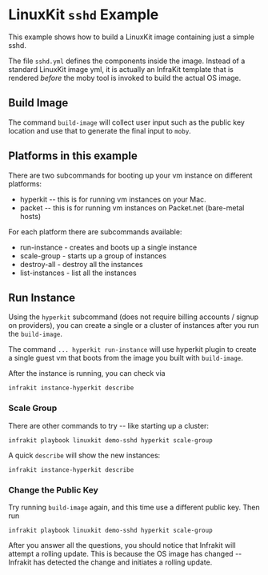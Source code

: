 LinuxKit `sshd` Example
=======================

This example shows how to build a LinuxKit image containing just a simple sshd.

The file `sshd.yml` defines the components inside the image.  Instead of a standard
LinuxKit image yml, it is actually an InfraKit template that is rendered *before* the
moby tool is invoked to build the actual OS image.

## Build Image

The command `build-image` will collect user input such as the public key location
and use that to generate the final input to `moby`.

## Platforms in this example

There are two subcommands for booting up your vm instance on different platforms:

  + hyperkit -- this is for running vm instances on your Mac.
  + packet -- this is for running vm instances on Packet.net (bare-metal hosts)

For each platform there are subcommands available:

  + run-instance   - creates and boots up a single instance
  + scale-group    - starts up a group of instances
  + destroy-all    - destroy all the instances
  + list-instances - list all the instances


## Run Instance

Using the `hyperkit` subcommand (does not require billing accounts / signup on providers),
you can create a single or a cluster of instances after you run the `build-image`.

The command `... hyperkit run-instance` will use hyperkit plugin to create a single guest vm
that boots from the image you built with `build-image`.

After the instance is running, you can check via

```
infrakit instance-hyperkit describe
```

### Scale Group

There are other commands to try -- like starting up a cluster:

```
infrakit playbook linuxkit demo-sshd hyperkit scale-group
```

A quick `describe` will show the new instances:

```
infrakit instance-hyperkit describe
```

### Change the Public Key

Try running `build-image` again, and this time use a different public key.
Then run

```
infrakit playbook linuxkit demo-sshd hyperkit scale-group
```

After you answer all the questions, you should notice that Infrakit will attempt a rolling update.
This is because the OS image has changed -- Infrakit has detected the change and initiates a rolling update.
